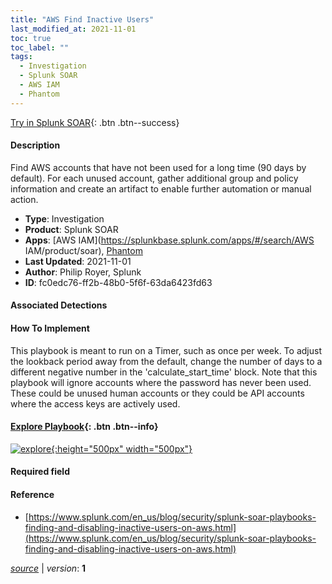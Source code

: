 ```yaml
---
title: "AWS Find Inactive Users"
last_modified_at: 2021-11-01
toc: true
toc_label: ""
tags:
  - Investigation
  - Splunk SOAR
  - AWS IAM
  - Phantom
---
```


[Try in Splunk SOAR](https://www.splunk.com/en_us/software/splunk-security-orchestration-and-automation.html){: .btn .btn--success}

#### Description

Find AWS accounts that have not been used for a long time (90 days by default). For each unused account, gather additional group and policy information and create an artifact to enable further automation or manual action.

- **Type**: Investigation
- **Product**: Splunk SOAR
- **Apps**: [AWS IAM](https://splunkbase.splunk.com/apps/#/search/AWS IAM/product/soar), [Phantom](https://splunkbase.splunk.com/apps/#/search/Phantom/product/soar)
- **Last Updated**: 2021-11-01
- **Author**: Philip Royer, Splunk
- **ID**: fc0edc76-ff2b-48b0-5f6f-63da6423fd63

#### Associated Detections


#### How To Implement
This playbook is meant to run on a Timer, such as once per week. To adjust the lookback period away from the default, change the number of days to a different negative number in the &#39;calculate_start_time&#39; block. Note that this playbook will ignore accounts where the password has never been used. These could be unused human accounts or they could be API accounts where the access keys are actively used.


#### [Explore Playbook](https://splunk.github.io/soar-playbook-viewer/?playbook=https://raw.githubusercontent.com/phantomcyber/playbooks/latest/aws_find_inactive_users.json){: .btn .btn--info}

[![explore](https://raw.githubusercontent.com/splunk/security_content/develop/playbooks/aws_find_inactive_users.png){:height="500px" width="500px"}](https://splunk.github.io/soar-playbook-viewer/?playbook=https://raw.githubusercontent.com/phantomcyber/playbooks/latest/aws_find_inactive_users.json)

#### Required field


#### Reference

* [https://www.splunk.com/en_us/blog/security/splunk-soar-playbooks-finding-and-disabling-inactive-users-on-aws.html](https://www.splunk.com/en_us/blog/security/splunk-soar-playbooks-finding-and-disabling-inactive-users-on-aws.html)




[*source*](https://github.com/splunk/security_content/tree/develop/playbooks/aws_find_inactive_users.yml) \| *version*: **1**
